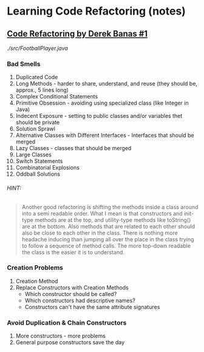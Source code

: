 # Learning Code Refactoring (notes)

## [Code Refactoring by Derek Banas #1](https://www.youtube.com/watch?v=vhYK3pDUijk&t=435s&index=1&list=PLGLfVvz_LVvSuz6NuHAzpM52qKM6bPlCV)
_./src/FootballPlayer.java_

### Bad Smells
1. Duplicated Code
2. Long Methods - harder to share, understand, and reuse (they should be, approx., 5 lines long)
3. Complex Conditional Statements
4. Primitive Obsession - avoiding using specialized class (like Integer in Java)
5. Indecent Exposure - setting to public classes and/or variables thet should be private
6. Solution Sprawl
7. Alternative Classes with Different Interfaces - Interfaces that should be merged
8. Lazy Classes - classes that should be merged
9. Large Classes
10. Switch Statements
11. Combinatorial Explosions
12. Oddball Solutions

###### HINT:
> Another good refactoring is shifting the methods inside a class around into a semi readable order. What I mean is that constructors and init-type methods are at the top, and utility-type methods like toString() are at the bottom. Also methods that are related to each other should also be close to each other in the class.  There is nothing more headache inducing than jumping all over the place in the class trying to follow a sequence of method calls. The more top-down readable the class is the easier it is to understand.

### Creation Problems
1. Creation Method
2. Replace Constructors with Creation Methods
    - Which constructor should be called?
    - Which constructors had descriptive names?
    - Constructors can't have the same attribute signatures

### Avoid Duplication & Chain Constructors
1. More constructors - more problems
2. General purpose constructors save the day
